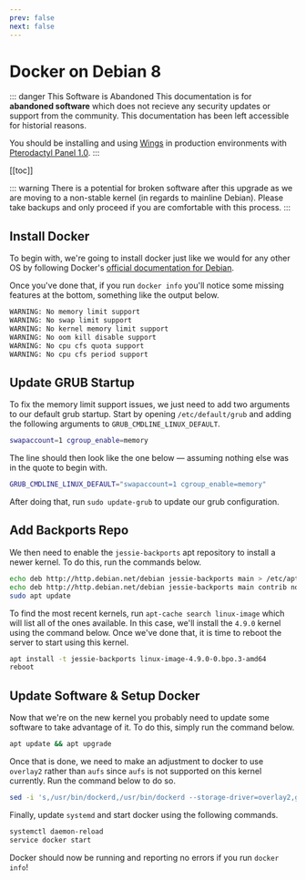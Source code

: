 ```yaml
---
prev: false
next: false
---
```


# Docker on Debian 8

::: danger This Software is Abandoned
This documentation is for **abandoned software** which does not recieve any security updates or support
from the community. This documentation has been left accessible for historial reasons.

You should be installing and using [Wings](/wings/1.0/installing) in production environments with
[Pterodactyl Panel 1.0](/panel/1.0/getting_started).
:::

[[toc]]

::: warning
There is a potential for broken software after this upgrade as we are moving to a non-stable kernel (in regards
to mainline Debian). Please take backups and only proceed if you are comfortable with this process.
:::

## Install Docker
To begin with, we're going to install docker just like we would for any other OS by following Docker's
[official documentation for Debian](https://docs.docker.com/install/linux/docker-ce/debian/#install-docker-ce).

Once you've done that, if you run `docker info` you'll notice some missing features at the bottom, something
like the output below.

```bash
WARNING: No memory limit support
WARNING: No swap limit support
WARNING: No kernel memory limit support
WARNING: No oom kill disable support
WARNING: No cpu cfs quota support
WARNING: No cpu cfs period support
```

## Update GRUB Startup
To fix the memory limit support issues, we just need to add two arguments to our default grub startup. Start by
opening `/etc/default/grub` and adding the following arguments to `GRUB_CMDLINE_LINUX_DEFAULT`.

```bash
swapaccount=1 cgroup_enable=memory
```

The line should then look like the one below &mdash; assuming nothing else was in the quote to begin with.

```bash
GRUB_CMDLINE_LINUX_DEFAULT="swapaccount=1 cgroup_enable=memory"
```

After doing that, run `sudo update-grub` to update our grub configuration.

## Add Backports Repo
We then need to enable the `jessie-backports` apt repository to install a newer kernel. To do this, run the commands below.

```bash
echo deb http://http.debian.net/debian jessie-backports main > /etc/apt/sources.list.d/jessie-backports.list
echo deb http://http.debian.net/debian jessie-backports main contrib non-free > /etc/apt/sources.list.d/jessie-backports.list
sudo apt update
```

To find the most recent kernels, run `apt-cache search linux-image` which will list all of the ones available. In this
case, we'll install the `4.9.0` kernel using the command below. Once we've done that, it is time to reboot the server
to start using this kernel.

```bash
apt install -t jessie-backports linux-image-4.9.0-0.bpo.3-amd64
reboot
```

## Update Software & Setup Docker
Now that we're on the new kernel you probably need to update some software to take advantage of it. To do this,
simply run the command below.

```bash
apt update && apt upgrade
```

Once that is done, we need to make an adjustment to docker to use `overlay2` rather than `aufs` since `aufs` is not
supported on this kernel currently. Run the command below to do so.

```bash
sed -i 's,/usr/bin/dockerd,/usr/bin/dockerd --storage-driver=overlay2,g' /lib/systemd/system/docker.service
```

Finally, update `systemd` and start docker using the following commands.

```bash
systemctl daemon-reload
service docker start
```

Docker should now be running and reporting no errors if you run `docker info`!

